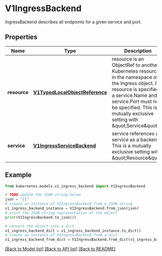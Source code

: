# V1IngressBackend

IngressBackend describes all endpoints for a given service and port.

## Properties

Name | Type | Description | Notes
------------ | ------------- | ------------- | -------------
**resource** | [**V1TypedLocalObjectReference**](V1TypedLocalObjectReference.md) | resource is an ObjectRef to another Kubernetes resource in the namespace of the Ingress object. If resource is specified, a service.Name and service.Port must not be specified. This is a mutually exclusive setting with \&quot;Service\&quot;. | [optional] 
**service** | [**V1IngressServiceBackend**](V1IngressServiceBackend.md) | service references a service as a backend. This is a mutually exclusive setting with \&quot;Resource\&quot;. | [optional] 

## Example

```python
from kubernetes.models.v1_ingress_backend import V1IngressBackend

# TODO update the JSON string below
json = "{}"
# create an instance of V1IngressBackend from a JSON string
v1_ingress_backend_instance = V1IngressBackend.from_json(json)
# print the JSON string representation of the object
print(V1IngressBackend.to_json())

# convert the object into a dict
v1_ingress_backend_dict = v1_ingress_backend_instance.to_dict()
# create an instance of V1IngressBackend from a dict
v1_ingress_backend_from_dict = V1IngressBackend.from_dict(v1_ingress_backend_dict)
```
[[Back to Model list]](../README.md#documentation-for-models) [[Back to API list]](../README.md#documentation-for-api-endpoints) [[Back to README]](../README.md)



